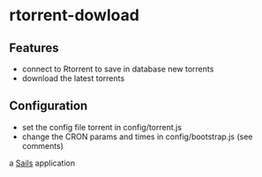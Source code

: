 # rtorrent-dowload

## Features
- connect to Rtorrent to save in database new torrents
- download the latest torrents

## Configuration
- set the config file torrent in config/torrent.js
- change the CRON params and times in config/bootstrap.js (see comments)

a [Sails](http://sailsjs.org) application
